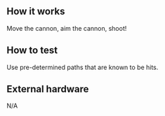 <!---

This file is used to generate your project datasheet. Please fill in the information below and delete any unused
sections.

You can also include images in this folder and reference them in the markdown. Each image must be less than
512 kb in size, and the combined size of all images must be less than 1 MB.
-->

## How it works

Move the cannon, aim the cannon, shoot! 

## How to test

Use pre-determined paths that are known to be hits. 

## External hardware

N/A
